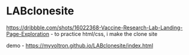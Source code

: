# LABclonesite

https://dribbble.com/shots/16022368-Vaccine-Research-Lab-Landing-Page-Exploration - to practice html/css, i make the clone site

demo - https://myvoltron.github.io/LABclonesite/index.html
